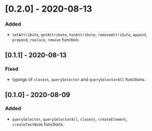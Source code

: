 # [0.2.0] - 2020-08-13

### Added

- `setAttribute`, `getAttribute`, `hasAttribute`, `removeAttribute`, `append`, `prepend`, `replace`, `remove` function.

## [0.1.1] - 2020-08-13

### Fixed

- typings of `closest`, `querySelector` and `querySelectorAll` functions.

## [0.1.0] - 2020-08-09

### Added

- `querySelector`, `querySelectorAll`, `closest`, `createElement`, `createTextNode` functions.
